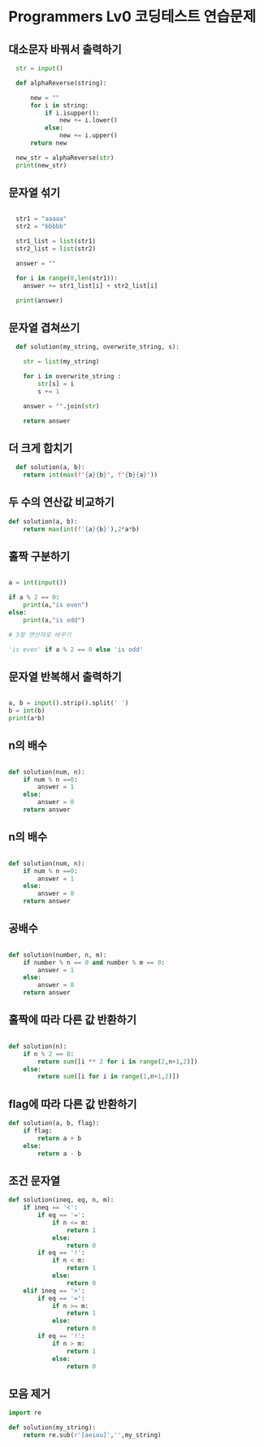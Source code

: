 # Programmers Lv0 코딩테스트 연습문제

## 대소문자 바꿔서 출력하기

```python
  str = input()

  def alphaReverse(string):

      new = ""
      for i in string:
          if i.isupper():
              new += i.lower()
          else:
              new += i.upper()
      return new

  new_str = alphaReverse(str)
  print(new_str)
```

## 문자열 섞기

```python

  str1 = "aaaaa"
  str2 = "bbbbb"

  str1_list = list(str1)
  str2_list = list(str2)

  answer = ""

  for i in range(0,len(str1)):
    answer += str1_list[i] + str2_list[i]

  print(answer)

```

## 문자열 겹쳐쓰기

```py
  def solution(my_string, overwrite_string, s):

    str = list(my_string)

    for i in overwrite_string :
        str[s] = i
        s += 1

    answer = "".join(str)

    return answer
```

## 더 크게 합치기

```py
  def solution(a, b):
    return int(max(f"{a}{b}", f"{b}{a}"))
```

## 두 수의 연산값 비교하기

```py
def solution(a, b):
    return max(int(f'{a}{b}'),2*a*b)
```

## 홀짝 구분하기

```py

a = int(input())

if a % 2 == 0:
    print(a,"is even")
else:
    print(a,"is odd")

# 3항 연산자로 바꾸기

'is even' if a % 2 == 0 else 'is odd'

```

## 문자열 반복해서 출력하기

```py

a, b = input().strip().split(' ')
b = int(b)
print(a*b)

```

## n의 배수

```py

def solution(num, n):
    if num % n ==0:
        answer = 1
    else:
        answer = 0
    return answer

```

## n의 배수

```py

def solution(num, n):
    if num % n ==0:
        answer = 1
    else:
        answer = 0
    return answer

```

## 공배수

```py

def solution(number, n, m):
    if number % n == 0 and number % m == 0:
        answer = 1
    else:
        answer = 0
    return answer

```

## 홀짝에 따라 다른 값 반환하기

```py

def solution(n):
    if n % 2 == 0:
        return sum([i ** 2 for i in range(2,n+1,2)])
    else:
        return sum([i for i in range(1,n+1,2)])
```

## flag에 따라 다른 값 반환하기

```py
def solution(a, b, flag):
    if flag:
        return a + b
    else:
        return a - b
```

## 조건 문자열

```py
def solution(ineq, eq, n, m):
    if ineq == '<':
        if eq == '=':
            if n <= m:
                return 1
            else:
                return 0
        if eq == '!':
            if n < m:
                return 1
            else:
                return 0
    elif ineq == '>':
        if eq == '=':
            if n >= m:
                return 1
            else:
                return 0
        if eq == '!':
            if n > m:
                return 1
            else:
                return 0
```

## 모음 제거

```py
import re

def solution(my_string):
    return re.sub(r'[aeiou]','',my_string)
```
